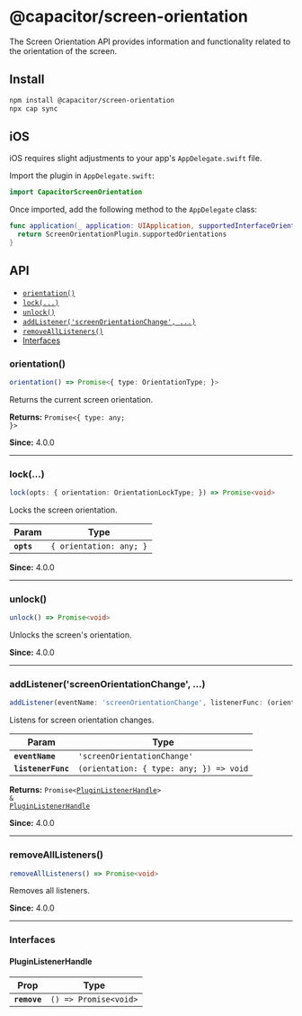 # @capacitor/screen-orientation

The Screen Orientation API provides information and functionality related to the orientation of the screen.

## Install

```bash
npm install @capacitor/screen-orientation
npx cap sync
```

## iOS

iOS requires slight adjustments to your app's `AppDelegate.swift` file.

Import the plugin in `AppDelegate.swift`:

```swift
import CapacitorScreenOrientation
```

Once imported, add the following method to the `AppDelegate` class:

```swift
func application(_ application: UIApplication, supportedInterfaceOrientationsFor window: UIWindow?) -> UIInterfaceOrientationMask {
  return ScreenOrientationPlugin.supportedOrientations
}
```

## API

<docgen-index>

- [`orientation()`](#orientation)
- [`lock(...)`](#lock)
- [`unlock()`](#unlock)
- [`addListener('screenOrientationChange', ...)`](#addlistenerscreenorientationchange)
- [`removeAllListeners()`](#removealllisteners)
- [Interfaces](#interfaces)

</docgen-index>

<docgen-api>
<!--Update the source file JSDoc comments and rerun docgen to update the docs below-->

### orientation()

```typescript
orientation() => Promise<{ type: OrientationType; }>
```

Returns the current screen orientation.

**Returns:** <code>Promise&lt;{ type: any; }&gt;</code>

**Since:** 4.0.0

---

### lock(...)

```typescript
lock(opts: { orientation: OrientationLockType; }) => Promise<void>
```

Locks the screen orientation.

| Param      | Type                               |
| ---------- | ---------------------------------- |
| **`opts`** | <code>{ orientation: any; }</code> |

**Since:** 4.0.0

---

### unlock()

```typescript
unlock() => Promise<void>
```

Unlocks the screen's orientation.

**Since:** 4.0.0

---

### addListener('screenOrientationChange', ...)

```typescript
addListener(eventName: 'screenOrientationChange', listenerFunc: (orientation: { type: OrientationType; }) => void) => Promise<PluginListenerHandle> & PluginListenerHandle
```

Listens for screen orientation changes.

| Param              | Type                                                  |
| ------------------ | ----------------------------------------------------- |
| **`eventName`**    | <code>'screenOrientationChange'</code>                |
| **`listenerFunc`** | <code>(orientation: { type: any; }) =&gt; void</code> |

**Returns:** <code>Promise&lt;<a href="#pluginlistenerhandle">PluginListenerHandle</a>&gt; & <a href="#pluginlistenerhandle">PluginListenerHandle</a></code>

**Since:** 4.0.0

---

### removeAllListeners()

```typescript
removeAllListeners() => Promise<void>
```

Removes all listeners.

**Since:** 4.0.0

---

### Interfaces

#### PluginListenerHandle

| Prop         | Type                                      |
| ------------ | ----------------------------------------- |
| **`remove`** | <code>() =&gt; Promise&lt;void&gt;</code> |

</docgen-api>
